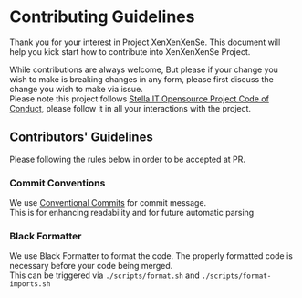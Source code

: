 # Contributing Guidelines
Thank you for your interest in Project XenXenXenSe. This document will help you kick start how to contribute into XenXenXenSe Project.

While contributions are always welcome, But please if your change you wish to make is breaking changes in any form, please first discuss the change you wish to make via issue.  
Please note this project follows [Stella IT Opensource Project Code of Conduct](CODE_OF_CONDUCT.md), please follow it in all your interactions with the project.  

## Contributors' Guidelines
Please following the rules below in order to be accepted at PR.

### Commit Conventions
We use [Conventional Commits](https://www.conventionalcommits.org/en/v1.0.0/) for commit message.  
This is for enhancing readability and for future automatic parsing 

### Black Formatter
We use Black Formatter to format the code. The properly formatted code is necessary before your code being merged.  
This can be triggered via `./scripts/format.sh` and `./scripts/format-imports.sh`

